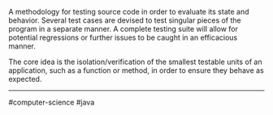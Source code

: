 A methodology for testing source code in order to evaluate its state and behavior. Several test cases are devised to test singular pieces of the program in a separate manner. A complete testing suite will allow for potential regressions or further issues to be caught in an efficacious manner.

The core idea is the isolation/verification of the smallest testable units of an application, such as a function or method, in order to ensure they behave as expected.

---
#computer-science #java